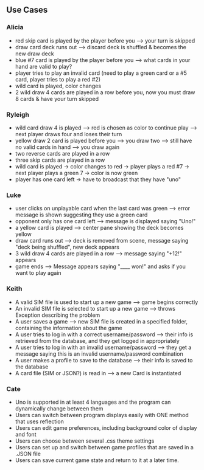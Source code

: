 ## Use Cases

### Alicia

* red skip card is played by the player before you --> your turn is skipped
* draw card deck runs out --> discard deck is shuffled & becomes the new draw deck
* blue #7 card is played by the player before you --> what cards in your hand are valid to play?
* player tries to play an invalid card (need to play a green card or a #5 card, player tries to play
  a red #2)
* wild card is played, color changes
* 2 wild draw 4 cards are played in a row before you, now you must draw 8 cards & have your turn
  skipped

### Ryleigh

* wild card draw 4 is played --> red is chosen as color to continue play --> next player draws four
  and loses their turn
* yellow draw 2 card is played before you --> you draw two --> still have no valid cards in hand -->
  you draw again
* two reverse cards are played in a row
* three skip cards are played in a row
* wild card is played -> color changes to red -> player plays a red #7 -> next player plays a green
  7 -> color is now green
* player has one card left -> have to broadcast that they have "uno"

### Luke

* user clicks on unplayable card when the last card was green --> error message is shown suggesting
  they use a green card
* opponent only has one card left --> message is displayed saying "Uno!"
* a yellow card is played --> center pane showing the deck becomes yellow
* draw card runs out --> deck is removed from scene, message saying "deck being shuffled", new deck
  appears
* 3 wild draw 4 cards are played in a row --> message saying "+12!" appears
* game ends --> Message appears saying "____ won!" and asks if you want to play again

### Keith
* A valid SIM file is used to start up a new game --> game begins correctly
* An invalid SIM file is selected to start up a new game --> throws Exception describing the problem
* A user saves a game --> new SIM file is created in a specified folder, containing the information about the game
* A user tries to log in with a correct username/password --> their info is retrieved from the database, and they get logged in appropriately
* A user tries to log in with an invalid username/password --> they get a message saying this is an invalid username/password combination
* A user makes a profile to save to the database --> their info is saved to the database
* A card file (SIM or JSON?) is read in --> a new Card is instantiated

### Cate

* Uno is supported in at least 4 languages and the program can dynamically change between them
* Users can switch between program displays easily with ONE method that uses reflection
* Users can edit game preferences, including background color of display and font
* Users can choose between several .css theme settings
* Users can set up and switch between game profiles that are saved in a .JSON file
* Users can save current game state and return to it at a later time.
